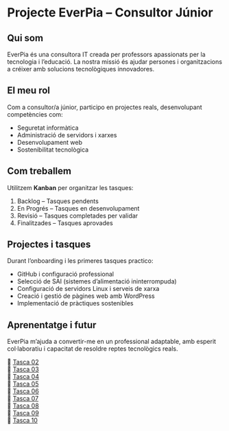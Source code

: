 # **Projecte EverPia – Consultor Júnior**

## Qui som
EverPia és una consultora IT creada per professors apassionats per la tecnologia i l’educació. La nostra missió és ajudar persones i organitzacions a créixer amb solucions tecnològiques innovadores.

## El meu rol
Com a consultor/a júnior, participo en projectes reals, desenvolupant competències com:
- Seguretat informàtica
- Administració de servidors i xarxes
- Desenvolupament web
- Sostenibilitat tecnològica

## Com treballem
Utilitzem **Kanban** per organitzar les tasques:
1. Backlog – Tasques pendents
2. En Progrés – Tasques en desenvolupament
3. Revisió – Tasques completades per validar
4. Finalitzades – Tasques aprovades

## Projectes i tasques
Durant l’onboarding i les primeres tasques practico:
- GitHub i configuració professional
- Selecció de SAI (sistemes d’alimentació ininterrompuda)
- Configuració de servidors Linux i serveis de xarxa
- Creació i gestió de pàgines web amb WordPress
- Implementació de pràctiques sostenibles

## Aprenentatge i futur
EverPia m’ajuda a convertir-me en un professional adaptable, amb esperit col·laboratiu i capacitat de resoldre reptes tecnològics reals.


📜 [Tasca 02](Tasca02/README.md)  
📜 [Tasca 03](Tasca03/README.md)  
📜 [Tasca 04](MissatgeTascaEnDesenvolupament.md)<!--(Tasca04/README.md)-->  
📜 [Tasca 05](MissatgeTascaEnDesenvolupament.md)<!--(Tasca05/README.md)-->  
📜 [Tasca 06](MissatgeTascaEnDesenvolupament.md)<!--(Tasca06/README.md)-->  
📜 [Tasca 07](MissatgeTascaEnDesenvolupament.md)<!--(Tasca07/README.md)-->  
📜 [Tasca 08](MissatgeTascaEnDesenvolupament.md)<!--(Tasca08/README.md)-->  
📜 [Tasca 09](MissatgeTascaEnDesenvolupament.md)<!--(Tasca09/README.md)-->  
📜 [Tasca 10](MissatgeTascaEnDesenvolupament.md)<!--(Tasca10/README.md)-->  


